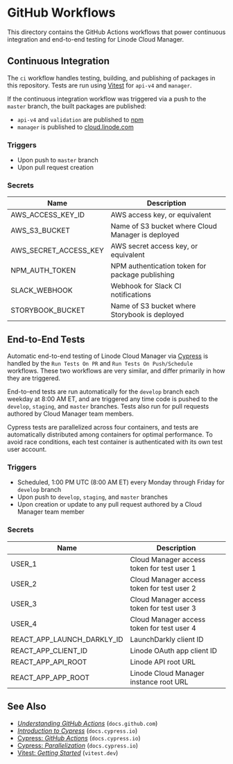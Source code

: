 # GitHub Workflows

This directory contains the GitHub Actions workflows that power continuous integration and end-to-end testing for Linode Cloud Manager.

## Continuous Integration
The `ci` workflow handles testing, building, and publishing of packages in this repository. Tests are run using [Vitest](https://vitest.dev/) for `api-v4` and `manager`.

If the continuous integration workflow was triggered via a push to the `master` branch, the built packages are published:

* `api-v4` and `validation` are published to [npm](https://www.npmjs.com/)
* `manager` is published to [cloud.linode.com](https://cloud.linode.com)

### Triggers
* Upon push to `master` branch
* Upon pull request creation

### Secrets
| Name                  | Description                                       |
|-----------------------|---------------------------------------------------|
| AWS_ACCESS_KEY_ID     | AWS access key, or equivalent                     |
| AWS_S3_BUCKET         | Name of S3 bucket where Cloud Manager is deployed |
| AWS_SECRET_ACCESS_KEY | AWS secret access key, or equivalent              |
| NPM_AUTH_TOKEN        | NPM authentication token for package publishing   |
| SLACK_WEBHOOK         | Webhook for Slack CI notifications                |
| STORYBOOK_BUCKET      | Name of S3 bucket where Storybook is deployed     |

## End-to-End Tests
Automatic end-to-end testing of Linode Cloud Manager via [Cypress](https://www.cypress.io/) is handled by the `Run Tests On PR` and `Run Tests On Push/Schedule` workflows. These two workflows are very similar, and differ primarily in how they are triggered.

End-to-end tests are run automatically for the `develop` branch each weekday at 8:00 AM ET, and are triggered any time code is pushed to the `develop`, `staging`, and `master` branches. Tests also run for pull requests authored by Cloud Manager team members.

Cypress tests are parallelized across four containers, and tests are automatically distributed among containers for optimal performance. To avoid race conditions, each test container is authenticated with its own test user account.

### Triggers
* Scheduled, 1:00 PM UTC (8:00 AM ET) every Monday through Friday for `develop` branch
* Upon push to `develop`, `staging`, and `master` branches
* Upon creation or update to any pull request authored by a Cloud Manager team member

### Secrets
| Name                       | Description                                |
|----------------------------|--------------------------------------------|
| USER_1                     | Cloud Manager access token for test user 1 |
| USER_2                     | Cloud Manager access token for test user 2 |
| USER_3                     | Cloud Manager access token for test user 3 |
| USER_4                     | Cloud Manager access token for test user 4 |
| REACT_APP_LAUNCH_DARKLY_ID | LaunchDarkly client ID                     |
| REACT_APP_CLIENT_ID        | Linode OAuth app client ID                 |
| REACT_APP_API_ROOT         | Linode API root URL                        |
| REACT_APP_APP_ROOT         | Linode Cloud Manager instance root URL     |

## See Also
* [_Understanding GitHub Actions_](https://docs.github.com/en/actions/learn-github-actions/understanding-github-actions) (`docs.github.com`)
* [_Introduction to Cypress_](https://docs.cypress.io/guides/core-concepts/introduction-to-cypress) (`docs.cypress.io`)
* [Cypress: _GitHub Actions_](https://docs.cypress.io/guides/continuous-integration/github-actions#Cypress-GitHub-Action) (`docs.cypress.io`)
* [Cypress: _Parallelization_](https://docs.cypress.io/guides/guides/parallelization) (`docs.cypress.io`)
* [Vitest: _Getting Started_](https://vitest.dev/guide/) (`vitest.dev`)
